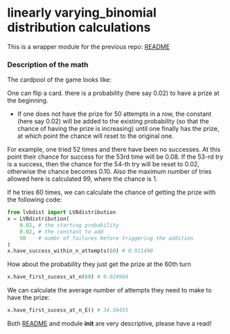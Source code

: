 # linearly varying_binomial distribution calculations

This is a wrapper module for the previous repo: [README](https://github.com/cleoold/linearly_varying_binomial_distribution_calcs/blob/master/README.md)

### Description of the math

The cardpool of the game looks like:

One can flip a card. there is a probability (here say 0.02) to have a prize at the beginning.
* If one does not have the prize for 50 attempts in a row, the constant (here say 0.02) will be added to the existing probability (so that the chance of having the prize is increasing) until one finally has the prize, at which point the chance will reset to the original one.

For example, one tried 52 times and there have been no successes. At this point their chance for success for the 53rd time will be 0.08. If the 53-rd try is a success, then the chance for the 54-th try will be reset to 0.02, otherwise the chance becomes 0.10. Also the maximum number of tries allowed here is calculated 99, where the chance is 1.

If he tries 60 times, we can calculate the chance of getting the prize with the following code:
```py
from lvbdist import LVBdistribution
x = LVBdistribution(
    0.02, # the starting probability 
    0.02, # the constant to add
    50    # numbr of failures before triggering the addition
)
x.have_success_within_n_attempts(60) # 0.911490

```
How about the probability they just get the prize at the 60th turn
```py
x.have_first_sucess_at_n(60) # 0.024964
```

We can calculate the average number of attempts they need to make to have the prize:
```py
x.have_first_sucess_at_n_E() # 34.59455
```

Both [README](https://github.com/cleoold/linearly_varying_binomial_distribution_calcs/blob/master/README.md) and module __init__ are very descriptive, please have a read!

